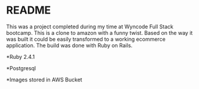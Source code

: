# README

This was a project completed during my time at Wyncode Full Stack bootcamp. This is a clone to amazon with a funny twist. Based on the way it was built it could be easily transformed to a working ecommerce application. The build was done with Ruby on Rails. 

*Ruby 2.4.1

*Postgresql

*Images stored in AWS Bucket


